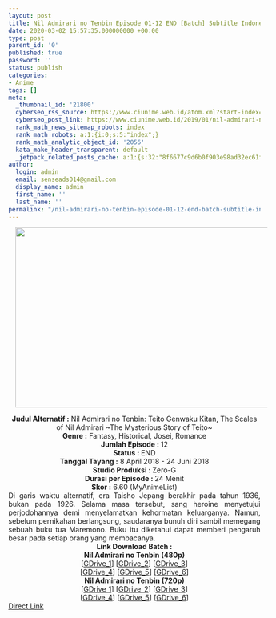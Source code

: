 ```yaml
---
layout: post
title: Nil Admirari no Tenbin Episode 01-12 END [Batch] Subtitle Indonesia
date: 2020-03-02 15:57:35.000000000 +00:00
type: post
parent_id: '0'
published: true
password: ''
status: publish
categories:
- Anime
tags: []
meta:
  _thumbnail_id: '21800'
  cyberseo_rss_source: https://www.ciunime.web.id/atom.xml?start-index=1051&max-results=150
  cyberseo_post_link: https://www.ciunime.web.id/2019/01/nil-admirari-no-tenbin-episode-01-12.html
  rank_math_news_sitemap_robots: index
  rank_math_robots: a:1:{i:0;s:5:"index";}
  rank_math_analytic_object_id: '2056'
  kata_make_header_transparent: default
  _jetpack_related_posts_cache: a:1:{s:32:"8f6677c9d6b0f903e98ad32ec61f8deb";a:2:{s:7:"expires";i:1644782388;s:7:"payload";a:0:{}}}
author:
  login: admin
  email: senseads014@gmail.com
  display_name: admin
  first_name: ''
  last_name: ''
permalink: "/nil-admirari-no-tenbin-episode-01-12-end-batch-subtitle-indonesia/"
---
```

<div class="separator" style="clear: both; text-align: center;"><a href="https://3.bp.blogspot.com/-mT4lVWcr1iQ/XDjJWLMiutI/AAAAAAAAHHw/SXjqpN3c0F8Z9Co0uCtCCtCvxsW-3HRvwCLcBGAs/s1600/Nil%2BAdmirari%2Bno%2BTenbin.jpg" imageanchor="1" style="margin-left: 1em; margin-right: 1em;"><img border="0" data-original-height="720" data-original-width="1280" height="360" src="{{ site.baseurl }}/assets/2020/03/Nil%2BAdmirari%2Bno%2BTenbin.jpg" width="640" /></a></div>
<p>
<div style="text-align: center;"><b>Judul Alternatif :</b> Nil Admirari no Tenbin: Teito Genwaku Kitan, The Scales of Nil Admirari ~The Mysterious Story of Teito~</div>
<div style="text-align: center;"><b><b>Genre :</b></b> Fantasy, Historical, Josei, Romance</div>
<div style="text-align: center;"><b>Jumlah Episode : </b>12<br /><b>Status :&nbsp;</b>END<br /><b>Tanggal Tayang :</b> 8 April 2018 - 24 Juni 2018<br /><b>Studio Produksi : </b><b></b>Zero-G<br /><b>Durasi per Episode :&nbsp;</b>24 Menit</div>
<div style="text-align: center;"><b>Skor :</b> 6.60 (MyAnimeList)</div>
<div style="text-align: center;"></div>
<div style="text-align: justify;">Di garis waktu alternatif, era Taisho Jepang berakhir pada tahun 1936, bukan pada 1926. Selama masa tersebut, sang heroine menyetujui perjodohannya demi menyelamatkan kehormatan keluarganya. Namun, sebelum pernikahan berlangsung, saudaranya bunuh diri sambil memegang sebuah buku tua Maremono. Buku itu diketahui dapat memberi pengaruh besar pada setiap orang yang membacanya.</div>
<div style="text-align: justify;"></div>
<div style="text-align: justify;"></div>
<div style="text-align: center;"><b>Link Download Batch :</b></div>
<div style="text-align: center;">
<div style="text-align: center;"><b>Nil Admirari no Tenbin (480p)</b></div>
</div>
<div style="text-align: center;">[<a href="https://drive.google.com/uc?id=1v-2E_bH5lTSMFOvdLOhbJ0Dvkn3qftsg" target="_blank" rel="noopener">GDrive_1</a>] [<a href="https://drive.google.com/uc?id=1y0drEoU68dQ5DLaIfqPtX2Fuz0hJr23i" target="_blank" rel="noopener">GDrive_2</a>] [<a href="https://drive.google.com/uc?id=1M-9tLWbVd_7EmWPtXWStwqf45nU41r3Y" target="_blank" rel="noopener">GDrive_3</a>]<br />[<a href="https://drive.google.com/uc?id=1ArhyYOJR25DauQDgAPcrdTKjYMZvElkp" target="_blank" rel="noopener">GDrive_4</a>] [<a href="https://drive.google.com/uc?id=1fvizC5l5wttqNHTOrZ42vQJPB5BsoUOp" target="_blank" rel="noopener">GDrive_5</a>] [<a href="https://drive.google.com/uc?id=1UlG7unqwXp3hVRinMsK2x_tppeCCFS2O" target="_blank" rel="noopener">GDrive_6</a>]</div>
<div style="text-align: center;"><b>Nil Admirari no Tenbin (720p)</b><br />[<a href="https://drive.google.com/uc?id=102iaELbLlKEXIiz6FiMN5jerr1e_0lFD" target="_blank" rel="noopener">GDrive_1</a>] [<a href="https://drive.google.com/uc?id=1Nr8RcXtVwWY1WZwhs57vMiqx0okpfJ_7" target="_blank" rel="noopener">GDrive_2</a>] [<a href="https://drive.google.com/uc?id=1MbSEJIvRTPl86yiMrCNxjZLf-R9YZtSB" target="_blank" rel="noopener">GDrive_3</a>]<br />[<a href="https://drive.google.com/uc?id=12C7I-MBfN2yx8PiGX-gdf-syNTUtnI5t" target="_blank" rel="noopener">GDrive_4</a>] [<a href="https://drive.google.com/uc?id=1ZErRS4oNZ7XMui0DTzGCCUxpwWdPw64J" target="_blank" rel="noopener">GDrive_5</a>] [<a href="https://drive.google.com/uc?id=1GdFo-3PCk88gow_H51LIMpXLaTNachEy" target="_blank" rel="noopener">GDrive_6</a>]</div>
<link rel="stylesheet" href="https://cdnjs.cloudflare.com/ajax/libs/font-awesome/4.7.0/css/font-awesome.min.css" />
<div class="divbtn"> <a href="https://handymansurrender.com/fihup8buzv?key=94550f7ce39444073321dde3b8782f97" class="btn"><i class="fa fa-download"></i> Direct Link</a> </div>
